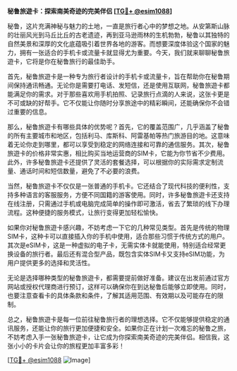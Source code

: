 **秘鲁旅遊卡：探索南美奇迹的完美伴侣 [[TG💪+ @esim1088](https://t.me/s/esim1088)]**

秘鲁，这片充满神秘与魅力的土地，一直是旅行者心中的梦想之地。从安第斯山脉的壮丽风光到马丘比丘的古老遗迹，再到亚马逊雨林的生机勃勃，秘鲁以其独特的自然美景和深厚的文化底蕴吸引着世界各地的游客。而想要深度体验这个国家的魅力，拥有一张适合的手机卡或流量卡就显得尤为重要。今天，我们就来聊聊秘鲁旅遊卡，它将是你在秘鲁旅行的最佳助手。

首先，秘鲁旅遊卡是一种专为旅行者设计的手机卡或流量卡，旨在帮助你在秘鲁期间保持通讯畅通。无论你是需要打电话、发短信，还是使用互联网，秘鲁旅遊卡都能满足你的需求。对于那些喜欢用手机拍照、记录旅行点滴的人来说，这张卡更是不可或缺的好帮手。它不仅能让你随时分享旅途中的精彩瞬间，还能确保你不会错过重要的信息。

那么，秘鲁旅遊卡有哪些具体的优势呢？首先，它的覆盖范围广，几乎涵盖了秘鲁的所有主要城市和地区，包括利马、库斯科、阿雷基帕等热门旅游目的地。这意味着无论你走到哪里，都可以享受到稳定的网络连接和可靠的通信服务。其次，秘鲁旅遊卡的价格非常实惠，相比购买当地运营商的SIM卡，它能为你节省不少费用。此外，许多秘鲁旅遊卡还提供了灵活的套餐选择，可以根据你的实际需求定制流量、通话时间和短信数量，避免了不必要的浪费。

当然，秘鲁旅遊卡不仅仅是一张普通的手机卡。它还结合了现代科技的便利性，支持多种语言的客服服务，方便不同国籍的游客使用。同时，许多秘鲁旅遊卡还支持在线注册，只需通过手机或电脑完成简单的操作即可激活，省去了繁琐的线下办理流程。这种便捷的服务模式，让旅行变得更加轻松愉快。

如果你对秘鲁旅遊卡感兴趣，不妨考虑一下它的几种常见类型。首先是传统的物理SIM卡，这种卡可以直接插入你的手机中使用，适合那些习惯于传统方式的用户。其次是eSIM卡，这是一种虚拟的电子卡，无需实体卡就能使用，特别适合经常更换设备的旅行者。最后还有混合型产品，既包含实体SIM卡又支持eSIM功能，为用户提供更多的选择和灵活性。

无论是选择哪种类型的秘鲁旅遊卡，都需要提前做好准备。建议在出发前通过官方网站或授权代理商进行预订，这样可以确保你在到达秘鲁后能够立即使用。同时，也要注意查看卡的具体条款和条件，了解其适用范围、有效期以及可能存在的限制。

总之，秘鲁旅遊卡是每一位前往秘鲁旅行者的理想选择。它不仅能够提供稳定的通讯服务，还能让你的旅行更加便捷和安全。如果你正在计划一次难忘的秘鲁之旅，不妨考虑入手一张秘鲁旅遊卡，让它成为你探索南美奇迹的完美伴侣。相信我，这张小小的卡片会让你的旅程更加丰富多彩！

[[TG💪+ @esim1088](https://t.me/s/esim1088) ![Image](https://i.postimg.cc/4NQfJmqS/Snipaste-2025-05-13-00-14-12.png)]